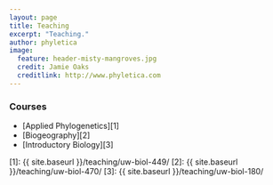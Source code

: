 ```yaml
---
layout: page
title: Teaching
excerpt: "Teaching."
author: phyletica 
image:
  feature: header-misty-mangroves.jpg
  credit: Jamie Oaks
  creditlink: http://www.phyletica.com
---
```


### Courses

*   [Applied Phylogenetics][1]
*   [Biogeography][2]
*   [Introductory Biology][3]


 [1]: {{ site.baseurl }}/teaching/uw-biol-449/
 [2]: {{ site.baseurl }}/teaching/uw-biol-470/
 [3]: {{ site.baseurl }}/teaching/uw-biol-180/
